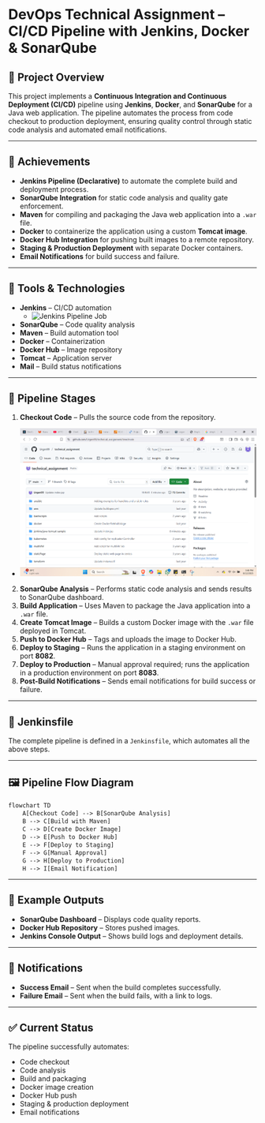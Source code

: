 

# DevOps Technical Assignment – CI/CD Pipeline with Jenkins, Docker & SonarQube

## 📌 Project Overview

This project implements a **Continuous Integration and Continuous Deployment (CI/CD)** pipeline using **Jenkins**, **Docker**, and **SonarQube** for a Java web application. The pipeline automates the process from code checkout to production deployment, ensuring quality control through static code analysis and automated email notifications.

---

## 🚀 Achievements

* **Jenkins Pipeline (Declarative)** to automate the complete build and deployment process.
* **SonarQube Integration** for static code analysis and quality gate enforcement.
* **Maven** for compiling and packaging the Java web application into a `.war` file.
* **Docker** to containerize the application using a custom **Tomcat image**.
* **Docker Hub Integration** for pushing built images to a remote repository.
* **Staging & Production Deployment** with separate Docker containers.
* **Email Notifications** for build success and failure.

---

## 🔧 Tools & Technologies

* **Jenkins** – CI/CD automation
  - ![Jenkins Pipeline Job](jenkins.png)
* **SonarQube** – Code quality analysis
* **Maven** – Build automation tool
* **Docker** – Containerization
* **Docker Hub** – Image repository
* **Tomcat** – Application server
* **Mail** – Build status notifications

---

## 📂 Pipeline Stages

1. **Checkout Code** – Pulls the source code from the repository.
- ![Github](images/Github.png)
2. **SonarQube Analysis** – Performs static code analysis and sends results to SonarQube dashboard.
3. **Build Application** – Uses Maven to package the Java application into a `.war` file.
4. **Create Tomcat Image** – Builds a custom Docker image with the `.war` file deployed in Tomcat.
6. **Push to Docker Hub** – Tags and uploads the image to Docker Hub.
7. **Deploy to Staging** – Runs the application in a staging environment on port **8082**.
8. **Deploy to Production** – Manual approval required; runs the application in a production environment on port **8083**.
9. **Post-Build Notifications** – Sends email notifications for build success or failure.

---

## 📜 Jenkinsfile

The complete pipeline is defined in a `Jenkinsfile`, which automates all the above steps.

---

## 🖼️ Pipeline Flow Diagram

```mermaid
flowchart TD
    A[Checkout Code] --> B[SonarQube Analysis]
    B --> C[Build with Maven]
    C --> D[Create Docker Image]
    D --> E[Push to Docker Hub]
    E --> F[Deploy to Staging]
    F --> G[Manual Approval]
    G --> H[Deploy to Production]
    H --> I[Email Notification]
```

---

## 🔗 Example Outputs

* **SonarQube Dashboard** – Displays code quality reports.
* **Docker Hub Repository** – Stores pushed images.
* **Jenkins Console Output** – Shows build logs and deployment details.

---

## 📧 Notifications

* **Success Email** – Sent when the build completes successfully.
* **Failure Email** – Sent when the build fails, with a link to logs.

---

## ✅ Current Status

The pipeline successfully automates:

* Code checkout
* Code analysis
* Build and packaging
* Docker image creation
* Docker Hub push
* Staging & production deployment
* Email notifications

